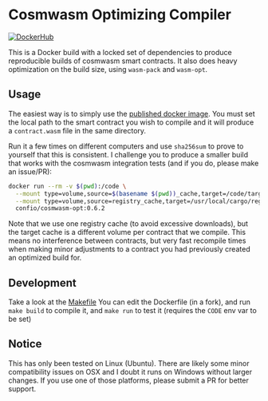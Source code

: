 # Cosmwasm Optimizing Compiler

[![DockerHub](https://img.shields.io/docker/pulls/confio/cosmwasm-opt?style=plastic)](https://hub.docker.com/r/confio/cosmwasm-opt)

This is a Docker build with a locked set of dependencies to produce
reproducible builds of cosmwasm smart contracts. It also does heavy
optimization on the build size, using `wasm-pack` and `wasm-opt`.

## Usage

The easiest way is to simply use the [published docker image](https://hub.docker.com/r/confio/cosmwasm-opt).
You must set the local path to the smart contract you wish to compile and
it will produce a `contract.wasm` file in the same directory.

Run it a few times on different computers
and use `sha256sum` to prove to yourself that this is consistent. I challenge
you to produce a smaller build that works with the cosmwasm integration tests
(and if you do, please make an issue/PR):

```sh
docker run --rm -v $(pwd):/code \
  --mount type=volume,source=$(basename $(pwd))_cache,target=/code/target \
  --mount type=volume,source=registry_cache,target=/usr/local/cargo/registry \
  confio/cosmwasm-opt:0.6.2
```

Note that we use one registry cache (to avoid excessive downloads), but the target cache is a different volume per
contract that we compile. This means no interference between contracts, but very fast recompile times when making
minor adjustments to a contract you had previously created an optimized build for.

## Development

Take a look at the [Makefile](https://github.com/confio/cosmwasm-opt/blob/master/Makefile)
You can edit the Dockerfile (in a fork), and run `make build` to compile it,
and `make run` to test it (requires the `CODE` env var to be set)

## Notice

This has only been tested on Linux (Ubuntu). There are likely some minor compatibility
issues on OSX and I doubt it runs on Windows without larger changes. If you use one of
those platforms, please submit a PR for better support.
